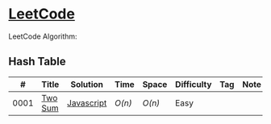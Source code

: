 # [LeetCode](https://leetcode.com/problemset/all/)

LeetCode Algorithm:

## Hash Table
|  #  | Title           |  Solution       |  Time           | Space           | Difficulty    | Tag          | Note| 
|-----|---------------- | --------------- | --------------- | --------------- | ------------- |--------------|-----|
0001| [Two Sum](https://leetcode.com/problems/two-sum/)      | [Javascript](./javascript/Sum_of_Two_Elments_in_Array.js)  | _O(n)_         | _O(n)_          | Easy         ||